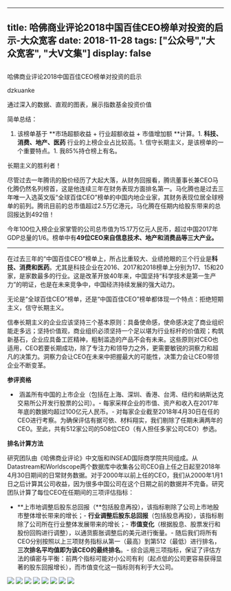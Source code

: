 
---
title:   哈佛商业评论2018中国百佳CEO榜单对投资的启示-大众宽客
date: 2018-11-28
tags: ["公众号","大众宽客", "大V文集"]
display: false
---


## 



哈佛商业评论2018中国百佳CEO榜单对投资的启示




dzkuanke




通过深入的数据、直观的图表，展示指数基金投资价值


简单总结：
1. 该榜单基于&nbsp;**市场超额收益 + 行业超额收益 + 市值增加额&nbsp;**计算。1. **科技、消费、地产、医药**&nbsp;行业的上榜企业占比较高。1. 信守长期主义，是该榜单的一个重要特点。1. 我85%持仓榜上有名。


长期主义的胜利者！



尽管过去一年腾讯的股价经历了大起大落，从财务回报看，腾讯董事长兼CEO马化腾仍然名列榜首，这是他连续三年在财务表现方面排名第一。马化腾也是过去三年唯一入选英文版“全球百佳CEO”榜单的中国内地企业家，其财务表现位居全球榜单的前列。腾讯目前的总市值超过2.5万亿港元，马化腾在任期内给股东带来的总回报达到492倍！



今年100位入榜企业家掌管的公司总市值为15.17万亿元人民币，超过中国2017年GDP总量的1/6。榜单中有**49位CEO来自信息技术、地产和消费品等三大产业。**

****

在过去三年的“中国百佳CEO”榜单上，所占比重较大、业绩抢眼的三个行业是**科技、消费和医药**。尤其是科技企业在2016、2017和2018榜单上分别为17、15和20家，是家数最多的行业。这是改革开放40年来，中国坚持“科学技术是第一生产力”的明证，也是在未来竞争中，中国经济持续发展的强大动力。



无论是“全球百佳CEO”榜单，还是“中国百佳CEO”榜单都体现一个特点：拒绝短期主义，信守长期主义。



信奉长期主义的企业应该坚持三个基本原则：具备使命感，使命感决定了商业组织能走多远；坚持价值观，商业组织必须坚持一个足以堪为行业标杆的价值观；构筑新基石，企业应具备工匠精神，粗制滥造的产品不会有未来。这些原则对CEO也适用，CEO若要长期成功，除了专注力和领导力之外，更需要敏锐的洞察力和超凡的决策力。洞察力会让CEO在未来中把握最大的可能性，决策力会让CEO带领企业不断变革。



**参评资格**
- &nbsp;涵盖所有中国的上市企业（包括在上海、深圳、香港、台湾、纽约和纳斯达克交易所公开发行股票的公司）。- 每家采样企业的市值、资产和收入在2017年年底的数据均超过100亿元人民币。- 对每家企业截至2018年4月30日在任的CEO进行考察。为确保评估有据可依、材料翔实，我们剔除了任期未满两年的CEO。至此，共有512家公司的508位CEO（有人担任多家公司CEO）参选。


**排名计算方法**

研究团队由《哈佛商业评论》中文版和INSEAD国际商学院共同组成。从Datastream和Worldscope两个数据库中收集各公司CEO自上任之日起至2018年4月30日期间的日常财务数据。对于2000年以前上任的CEO，我们从2000年1月1日之后计算其公司收益，因为很多中国公司在这个日期之前的数据并不完备。研究团队计算了每位CEO在任期间的三项评估指标：
- **上市地调整后股东总回报（**包括股息再投），该指标剔除了公司上市地股市整体增长带来的增长；- **行业调整后股东总回报**（包括股息再投），该指标剔除了公司所在行业整体发展带来的增长；- **市值变化**（根据股息、股票发行和股份回购进行调整），以通货膨胀调整后的美元进行衡量。- 随后我们将所有CEO分别按照以上三项财务指标从第一（最高）到第512（最低）进行排名，**三次排名平均值即为该CEO的最终排名**。- 综合运用三项指标，保证了评估方法的缜密与平衡：前两个指标可能对小公司有利（起点低的公司更容易获得显著的股东回报增长），而市值变化这一指标则有利于大公司。


<img class="" data-copyright="0" data-ratio="0.8857965451055663" data-s="300,640" src="https://mmbiz.qpic.cn/mmbiz_jpg/PKw3FQPmhIh6hxRGa8UncTge8FvFdVQXujyoAHY7AQsTNgiafUz2ZDic1yib9WEGLMfjA49HfaO8ESMDe2qwIgJ5w/640?wx_fmt=jpeg" data-type="jpeg" data-w="1042" style=""/>





<img class="" data-copyright="0" data-ratio="0.9030710172744721" data-s="300,640" src="https://mmbiz.qpic.cn/mmbiz_jpg/PKw3FQPmhIh6hxRGa8UncTge8FvFdVQXExYsMUIGWtwu7JjOXOID50lgxzgByKNW7uwvRP3AUtHhB59xLalV4Q/640?wx_fmt=jpeg" data-type="jpeg" data-w="1042" style=""/>

<img class="" data-copyright="0" data-ratio="0.8819577735124761" data-s="300,640" src="https://mmbiz.qpic.cn/mmbiz_jpg/PKw3FQPmhIh6hxRGa8UncTge8FvFdVQXXtibNR9o1NFUNV9iaOf9s6f8woB69VMdEQ3gHUld2Os0YM1QAu82uwUg/640?wx_fmt=jpeg" data-type="jpeg" data-w="1042" style=""/>

<img class="" data-copyright="0" data-ratio="0.9616122840690979" data-s="300,640" src="https://mmbiz.qpic.cn/mmbiz_jpg/PKw3FQPmhIh6hxRGa8UncTge8FvFdVQX5sF2dFUtMaHly5QPkPD3knqt2KV4dLhQu9LQMdJegbsUPrsLgPcfTA/640?wx_fmt=jpeg" data-type="jpeg" data-w="1042" style=""/>

<img class="" data-copyright="0" data-ratio="0.8790786948176583" data-s="300,640" src="https://mmbiz.qpic.cn/mmbiz_jpg/PKw3FQPmhIh6hxRGa8UncTge8FvFdVQXr2u2oNMVfr8ORXJibzzvpWvsRWI7Ze1V2gkYTicOKd2kkxNavSbGoZtw/640?wx_fmt=jpeg" data-type="jpeg" data-w="1042" style=""/>

<img class="" data-copyright="0" data-ratio="0.9107485604606526" data-s="300,640" src="https://mmbiz.qpic.cn/mmbiz_jpg/PKw3FQPmhIh6hxRGa8UncTge8FvFdVQXu7Dp3nZh4cNxPclYacEiaQTupcqlutOg8SKuXYPt4VGGA5GOGZVrVbA/640?wx_fmt=jpeg" data-type="jpeg" data-w="1042" style=""/>

<img class="" data-copyright="0" data-ratio="0.9347408829174664" data-s="300,640" src="https://mmbiz.qpic.cn/mmbiz_jpg/PKw3FQPmhIh6hxRGa8UncTge8FvFdVQXicGPZVwYSyb2zVOjkVuq5W5W0fTbicic6gotAPVpF2P2ylJqrJibIyE3iaQ/640?wx_fmt=jpeg" data-type="jpeg" data-w="1042" style=""/>

<img class="" data-copyright="0" data-ratio="0.9069097888675623" data-s="300,640" src="https://mmbiz.qpic.cn/mmbiz_jpg/PKw3FQPmhIh6hxRGa8UncTge8FvFdVQXemJsJ0JQ5xdJr7Iq4sSgxnn4Uy6T6gf6LvG3Mjd4l2HiagTjqSGRskg/640?wx_fmt=jpeg" data-type="jpeg" data-w="1042" style=""/>










